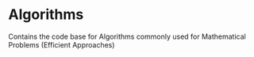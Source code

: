 # Algorithms
Contains the code base for Algorithms commonly used for Mathematical Problems (Efficient Approaches)
